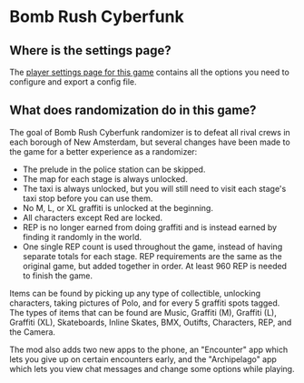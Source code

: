 # Bomb Rush Cyberfunk

## Where is the settings page?

The [player settings page for this game](../player-settings) contains all the options you need to configure and export 
a config file.

## What does randomization do in this game?

The goal of Bomb Rush Cyberfunk randomizer is to defeat all rival crews in each borough of New Amsterdam, but several 
changes have been made to the game for a better experience as a randomizer:

- The prelude in the police station can be skipped.
- The map for each stage is always unlocked.
- The taxi is always unlocked, but you will still need to visit each stage's taxi stop before you can use them.
- No M, L, or XL graffiti is unlocked at the beginning.
- All characters except Red are locked.
- REP is no longer earned from doing graffiti and is instead earned by finding it randomly in the world.
- One single REP count is used throughout the game, instead of having separate totals for each stage. REP requirements 
are the same as the original game, but added together in order. At least 960 REP is needed to finish the game.

Items can be found by picking up any type of collectible, unlocking characters, taking pictures of Polo, and for every 
5 graffiti spots tagged. The types of items that can be found are Music, Graffiti (M), Graffiti (L), Graffiti (XL), 
Skateboards, Inline Skates, BMX, Outifts, Characters, REP, and the Camera.

The mod also adds two new apps to the phone, an "Encounter" app which lets you give up on certain encounters early, and 
the "Archipelago" app which lets you view chat messages and change some options while playing.